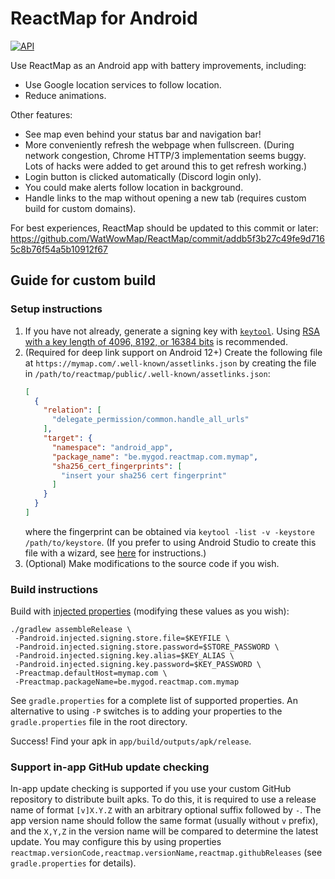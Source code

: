 # ReactMap for Android

[![API](https://img.shields.io/badge/API-26%2B-brightgreen.svg?style=flat)](https://android-arsenal.com/api?level=26)

Use ReactMap as an Android app with battery improvements, including:

* Use Google location services to follow location.
* Reduce animations.

Other features:

* See map even behind your status bar and navigation bar!
* More conveniently refresh the webpage when fullscreen. (During network congestion, Chrome HTTP/3 implementation seems buggy. Lots of hacks were added to get around this to get refresh working.)
* Login button is clicked automatically (Discord login only).
* You could make alerts follow location in background.
* Handle links to the map without opening a new tab (requires custom build for custom domains).

For best experiences, ReactMap should be updated to this commit or later:
https://github.com/WatWowMap/ReactMap/commit/addb5f3b27c49fe9d7165c8b76f54a5b10912f67

## Guide for custom build

### Setup instructions

1. If you have not already, generate a signing key with [`keytool`](https://developer.android.com/build/building-cmdline#sign_cmdline).
   Using [RSA with a key length of 4096, 8192, or 16384 bits](https://github.com/google/bundletool/blob/0b9149c283e2df73850da670f2130a732639283d/src/main/java/com/android/tools/build/bundletool/commands/AddTransparencyCommand.java#L97) is recommended.
2. (Required for deep link support on Android 12+) Create the following file at `https://mymap.com/.well-known/assetlinks.json` by creating the file in `/path/to/reactmap/public/.well-known/assetlinks.json`:
   ```json
   [
     {
       "relation": [
         "delegate_permission/common.handle_all_urls"
       ],
       "target": {
         "namespace": "android_app",
         "package_name": "be.mygod.reactmap.com.mymap",
         "sha256_cert_fingerprints": [
           "insert your sha256 cert fingerprint"
         ]
       }
     }
   ]
   ```
   where the fingerprint can be obtained via `keytool -list -v -keystore /path/to/keystore`.
   (If you prefer to using Android Studio to create this file with a wizard, see [here](https://developer.android.com/studio/write/app-link-indexing#associatesite) for instructions.)
3. (Optional) Make modifications to the source code if you wish.

### Build instructions

Build with [injected properties](https://stackoverflow.com/a/47356720/2245107) (modifying these values as you wish):
```
./gradlew assembleRelease \
 -Pandroid.injected.signing.store.file=$KEYFILE \
 -Pandroid.injected.signing.store.password=$STORE_PASSWORD \
 -Pandroid.injected.signing.key.alias=$KEY_ALIAS \
 -Pandroid.injected.signing.key.password=$KEY_PASSWORD \
 -Preactmap.defaultHost=mymap.com \
 -Preactmap.packageName=be.mygod.reactmap.com.mymap
```

See `gradle.properties` for a complete list of supported properties.
An alternative to using `-P` switches is to adding your properties to the `gradle.properties` file in the root directory.

Success! Find your apk in `app/build/outputs/apk/release`.

### Support in-app GitHub update checking

In-app update checking is supported if you use your custom GitHub repository to distribute built apks.
To do this, it is required to use a release name of format `[v]X.Y.Z` with an arbitrary optional suffix followed by `-`.
The app version name should follow the same format (usually without `v` prefix), and the `X,Y,Z` in the version name will be compared to determine the latest update.
You may configure this by using properties `reactmap.versionCode,reactmap.versionName,reactmap.githubReleases` (see `gradle.properties` for details).
